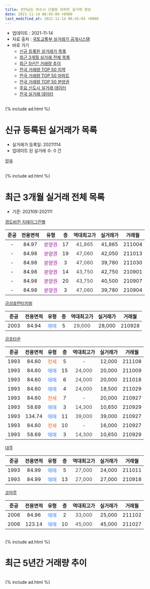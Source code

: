 ```yaml
---
title: 전라남도 여수시 신월동 아파트 실거래 정보
date: 2021-11-14 06:45:04 +0900
last_modified_at: 2021-11-14 06:45:04 +0900
---
```


* 업데이트 : 2021-11-14
* 자료 출처 : [국토교통부 실거래가 공개시스템](http://rt.molit.go.kr)
* 바로 가기
    * [신규 등록된 실거래가 목록](#신규-등록된-실거래가-목록)
    * [최근 3개월 실거래 전체 목록](#최근-3개월-실거래-전체-목록)
    * [최근 5년간 거래량 추이](#최근-5년간-거래량-추이)
    * [전국 거래량 TOP 50 지역](https://inasie.github.io/apt-trade-info/최근-3개월-전국에서-가장-거래가-많이-발생한-지역)
    * [전국 거래량 TOP 50 아파트](https://inasie.github.io/apt-trade-info/최근-3개월-전국에서-가장-거래가-많이-발생한-아파트)
    * [전국 거래량 TOP 50 분양권](https://inasie.github.io/apt-trade-info/최근-3개월-전국에서-가장-거래가-많이-발생한-분양권)
    * [주요 신도시 실거래 데이터](https://inasie.github.io/apt-trade-info/주요-신도시)
    * [전국 실거래 데이터](https://inasie.github.io/apt-trade-info/전국)
<br>
{% include ad.html %}
<br>

# 신규 등록된 실거래가 목록
* 실거래가 등록일: 20211114
* 업데이트 된 실거래 수: 0 건

없음

<br>
{% include ad.html %}
<br>

# 최근 3개월 실거래 전체 목록
* 기준: 202109-202111


[경도비전 지에이그린웰](https://search.naver.com/search.naver?query=%EC%A0%84%EB%9D%BC%EB%82%A8%EB%8F%84+%EC%97%AC%EC%88%98%EC%8B%9C+%EC%8B%A0%EC%9B%94%EB%8F%99+%EA%B2%BD%EB%8F%84%EB%B9%84%EC%A0%84+%EC%A7%80%EC%97%90%EC%9D%B4%EA%B7%B8%EB%A6%B0%EC%9B%B0)

|준공|전용면적|유형|층|역대최고가|실거래가|거래월|
|:---:|:---:|:---:|:---:|:---:|:---:|:---:|
|-|84.97|<span style="color:#9C11A5">분양권</span>|17|<span style="color:#444444">41,865</span>|41,865|211004|
|-|84.98|<span style="color:#9C11A5">분양권</span>|19|<span style="color:#444444">47,060</span>|42,050|211013|
|-|84.98|<span style="color:#9C11A5">분양권</span>|3|<span style="color:#444444">47,060</span>|39,780|211030|
|-|84.98|<span style="color:#9C11A5">분양권</span>|14|<span style="color:#444444">43,750</span>|42,750|210901|
|-|84.98|<span style="color:#9C11A5">분양권</span>|20|<span style="color:#444444">43,750</span>|40,500|210907|
|-|84.98|<span style="color:#9C11A5">분양권</span>|3|<span style="color:#444444">47,060</span>|39,780|210904|

[금성휴먼터치빌](https://search.naver.com/search.naver?query=%EC%A0%84%EB%9D%BC%EB%82%A8%EB%8F%84+%EC%97%AC%EC%88%98%EC%8B%9C+%EC%8B%A0%EC%9B%94%EB%8F%99+%EA%B8%88%EC%84%B1%ED%9C%B4%EB%A8%BC%ED%84%B0%EC%B9%98%EB%B9%8C)

|준공|전용면적|유형|층|역대최고가|실거래가|거래월|
|:---:|:---:|:---:|:---:|:---:|:---:|:---:|
|2003|84.94|<span style="color:#4285f3">매매</span>|5|<span style="color:#444444">29,000</span>|28,000|210928|

[금호타운](https://search.naver.com/search.naver?query=%EC%A0%84%EB%9D%BC%EB%82%A8%EB%8F%84+%EC%97%AC%EC%88%98%EC%8B%9C+%EC%8B%A0%EC%9B%94%EB%8F%99+%EA%B8%88%ED%98%B8%ED%83%80%EC%9A%B4)

|준공|전용면적|유형|층|역대최고가|실거래가|거래월|
|:---:|:---:|:---:|:---:|:---:|:---:|:---:|
|1993|84.60|<span style="color:#ff5a00">전세</span>|5|<span style="color:#444444">-</span>|12,000|211108|
|1993|84.60|<span style="color:#4285f3">매매</span>|15|<span style="color:#444444">24,000</span>|20,000|211009|
|1993|84.60|<span style="color:#4285f3">매매</span>|6|<span style="color:#444444">24,000</span>|20,000|211018|
|1993|84.60|<span style="color:#4285f3">매매</span>|4|<span style="color:#444444">24,000</span>|18,500|211029|
|1993|84.60|<span style="color:#ff5a00">전세</span>|7|<span style="color:#444444">-</span>|20,000|210927|
|1993|58.69|<span style="color:#4285f3">매매</span>|3|<span style="color:#444444">14,300</span>|10,650|210929|
|1993|134.74|<span style="color:#4285f3">매매</span>|11|<span style="color:#444444">39,000</span>|39,000|210927|
|1993|84.60|<span style="color:#ff5a00">전세</span>|10|<span style="color:#444444">-</span>|16,000|210927|
|1993|58.69|<span style="color:#4285f3">매매</span>|3|<span style="color:#444444">14,300</span>|10,650|210929|

[대주](https://search.naver.com/search.naver?query=%EC%A0%84%EB%9D%BC%EB%82%A8%EB%8F%84+%EC%97%AC%EC%88%98%EC%8B%9C+%EC%8B%A0%EC%9B%94%EB%8F%99+%EB%8C%80%EC%A3%BC)

|준공|전용면적|유형|층|역대최고가|실거래가|거래월|
|:---:|:---:|:---:|:---:|:---:|:---:|:---:|
|1993|84.99|<span style="color:#4285f3">매매</span>|5|<span style="color:#444444">27,000</span>|24,000|211011|
|1993|84.99|<span style="color:#4285f3">매매</span>|13|<span style="color:#444444">27,000</span>|27,000|210918|

[코아루](https://search.naver.com/search.naver?query=%EC%A0%84%EB%9D%BC%EB%82%A8%EB%8F%84+%EC%97%AC%EC%88%98%EC%8B%9C+%EC%8B%A0%EC%9B%94%EB%8F%99+%EC%BD%94%EC%95%84%EB%A3%A8)

|준공|전용면적|유형|층|역대최고가|실거래가|거래월|
|:---:|:---:|:---:|:---:|:---:|:---:|:---:|
|2006|84.96|<span style="color:#4285f3">매매</span>|2|<span style="color:#444444">33,000</span>|25,000|211102|
|2006|123.14|<span style="color:#4285f3">매매</span>|10|<span style="color:#444444">45,000</span>|45,000|211027|


<br>
{% include ad.html %}
<br>

# 최근 5년간 거래량 추이


<div style="width:100%;">
    <canvas id="deal_progress" height="200"></canvas>
</div>

<script>
new Chart(document.getElementById("deal_progress"), {
    type: 'line',
    data: {
        labels: ['201611','201612','201701','201702','201703','201704','201705','201706','201707','201708','201709','201710','201711','201712','201801','201802','201803','201804','201805','201806','201807','201808','201809','201810','201811','201812','201901','201902','201903','201904','201905','201906','201907','201908','201909','201910','201911','201912','202001','202002','202003','202004','202005','202006','202007','202008','202009','202010','202011','202012','202101','202102','202103','202104','202105','202106','202107','202108','202109','202110','202111'],
        datasets: [{
            label: '매매',
            pointRadius: 1,
            data: [14, 8, 6, 4, 9, 5, 9, 7, 7, 6, 9, 7, 9, 9, 13, 7, 12, 10, 10, 5, 3, 3, 9, 19, 10, 5, 11, 6, 13, 10, 11, 13, 6, 8, 12, 19, 120, 24, 12, 17, 22, 12, 26, 30, 24, 21, 14, 12, 9, 8, 12, 5, 11, 16, 18, 10, 5, 8, 8, 8, 1],
            borderColor: "rgba(255, 201, 14, 1)",
            backgroundColor: "rgba(255, 201, 14, 0.5)",
            fill: false,
            lineTension: 0
        },{
            label: '전월세',
            pointRadius: 1,
            data: [2, 1, 3, 3, 4, 1, 0, 1, 1, 2, 1, 1, 3, 1, 1, 2, 5, 3, 0, 0, 4, 1, 0, 3, 0, 6, 1, 0, 3, 2, 4, 2, 3, 2, 1, 5, 3, 7, 2, 3, 3, 4, 1, 4, 0, 2, 1, 0, 2, 1, 1, 2, 0, 6, 6, 0, 4, 1, 2, 0, 1],
            borderColor: "rgba(0, 141, 185, 1)",
            backgroundColor: "rgba(0, 141, 185, 0.5)",
            fill: false,
            lineTension: 0
        }
        ]
    },
    options: {
        responsive: true,
        title: {
            display: false
        },
        tooltips: {
            mode: 'index',
            intersect: false
        },
        hover: {
            mode: 'nearest',
            intersect: true
        },
        scales: {
            xAxes: [{
                display: true,
                scaleLabel: {
                    display: true,
                    labelString: '년/월'
                }
            }],
            yAxes: [{
                display: true,
                ticks: {
                    suggestedMin: 0,
                },
                scaleLabel: {
                    display: true,
                    labelString: '실거래 수'
                }
            }]
        }
    }
});

</script>


<br>
{% include ad.html %}
<br>


